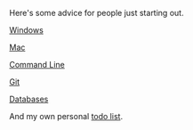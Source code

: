 Here's some advice for people just starting out.

[Windows](./windows-recommendations.md)

[Mac](./mac-recommendations.md)

[Command Line](./command-line.md)

[Git](./git.md)

[Databases](./databases.md)

And my own personal [todo list](./todo-list.md).
